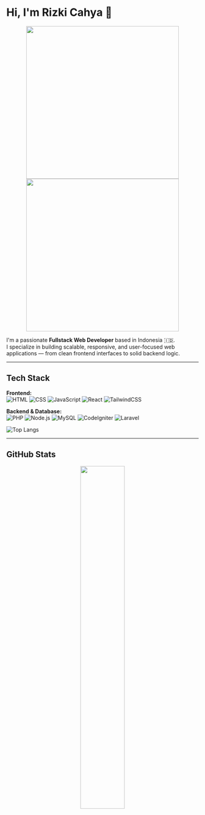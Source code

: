 # Hi, I'm Rizki Cahya 👋

<p align="center">
  <img src="https://raw.githubusercontent.com/rizkicahya-ramdani/rizkicahya-ramdani/main/assets/castorice-1.gif" width="400" />
  <img src="https://raw.githubusercontent.com/rizkicahya-ramdani/rizkicahya-ramdani/main/assets/castorice-2.gif" width="400" />
</p>

I'm a passionate **Fullstack Web Developer** based in Indonesia 🇮🇩.  
I specialize in building scalable, responsive, and user-focused web applications — from clean frontend interfaces to solid backend logic.

---

## Tech Stack

**Frontend:**  
![HTML](https://img.shields.io/badge/HTML5-E34F26?style=flat&logo=html5&logoColor=white)
![CSS](https://img.shields.io/badge/CSS-1572B6?style=flat&logo=css&logoColor=white)
![JavaScript](https://img.shields.io/badge/JavaScript-F7DF1E?style=flat&logo=javascript&logoColor=black)
![React](https://img.shields.io/badge/React-61DAFB?style=flat&logo=react&logoColor=black)
![TailwindCSS](https://img.shields.io/badge/TailwindCSS-38B2AC?style=flat&logo=tailwind-css&logoColor=white)

**Backend & Database:**  
![PHP](https://img.shields.io/badge/PHP-777BB4?style=flat&logo=php&logoColor=white)
![Node.js](https://img.shields.io/badge/Node.js-339933?style=flat&logo=node.js&logoColor=white)
![MySQL](https://img.shields.io/badge/MySQL-4479A1?style=flat&logo=mysql&logoColor=white)
![CodeIgniter](https://img.shields.io/badge/CodeIgniter-DD4814?style=flat&logo=codeigniter&logoColor=white)
![Laravel](https://img.shields.io/badge/Laravel-FF2D20?style=flat&logo=laravel&logoColor=white)


![Top Langs](https://github-readme-stats.vercel.app/api/top-langs/?username=rizkicahya-ramdani&layout=compact&theme=radical)

---

## GitHub Stats

<p align="center">
  <img src="https://github-readme-stats.vercel.app/api?username=rizkicahya-ramdani&show_icons=true&theme=radical" width="48%"/>
</p>
